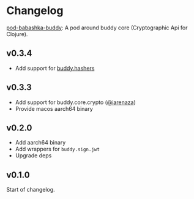 # Changelog

[pod-babashka-buddy](https://github.com/babashka/pod-babashka-buddy): A pod around buddy core (Cryptographic Api for Clojure).

## v0.3.4

- Add support for [buddy.hashers](https://github.com/funcool/buddy-hashers)

## v0.3.3

- Add support for buddy.core.crypto ([@iarenaza](https://github.com/iarenaza))
- Provide macos aarch64 binary

## v0.2.0

- Add aarch64 binary
- Add wrappers for `buddy.sign.jwt`
- Upgrade deps

## v0.1.0

Start of changelog.
